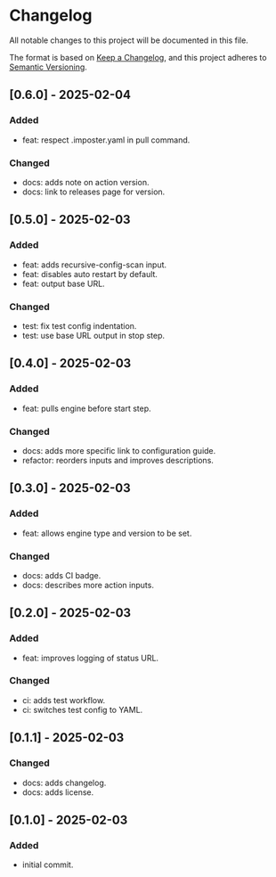 # Changelog

All notable changes to this project will be documented in this file.

The format is based on [Keep a Changelog](https://keepachangelog.com/en/1.0.0/),
and this project adheres to [Semantic Versioning](https://semver.org/spec/v2.0.0.html).


## [0.6.0] - 2025-02-04
### Added
- feat: respect .imposter.yaml in pull command.

### Changed
- docs: adds note on action version.
- docs: link to releases page for version.

## [0.5.0] - 2025-02-03
### Added
- feat: adds recursive-config-scan input.
- feat: disables auto restart by default.
- feat: output base URL.

### Changed
- test: fix test config indentation.
- test: use base URL output in stop step.

## [0.4.0] - 2025-02-03
### Added
- feat: pulls engine before start step.

### Changed
- docs: adds more specific link to configuration guide.
- refactor: reorders inputs and improves descriptions.

## [0.3.0] - 2025-02-03
### Added
- feat: allows engine type and version to be set.

### Changed
- docs: adds CI badge.
- docs: describes more action inputs.

## [0.2.0] - 2025-02-03
### Added
- feat: improves logging of status URL.

### Changed
- ci: adds test workflow.
- ci: switches test config to YAML.

## [0.1.1] - 2025-02-03
### Changed
- docs: adds changelog.
- docs: adds license.

## [0.1.0] - 2025-02-03
### Added
- initial commit.
